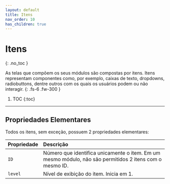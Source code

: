 ```yaml
---
layout: default
title: Itens
nav_order: 10
has_children: true
---
```


# Itens
{: .no_toc }


As telas que compõem os seus módulos são compostas por itens. Itens representam componentes como, por exemplo, caixas de texto, dropdowns, radiobuttons, dentre outros com os quais os usuários podem ou não interagir.
{: .fs-6 .fw-300 }

1. TOC
{:toc}

---

## Propriedades Elementares

Todos os itens, sem exceção, possuem 2 propriedades elementares:

| Propriedade           | Descrição                                                        |
|:----------------------|:-----------------------------------------------------------------|
| `ID`                  | Número que identifica unicamente o item. Em um mesmo módulo, não são permitidos 2 itens com o mesmo ID.
| `level`               | Nível de exibição do item. Inicia em 1.

